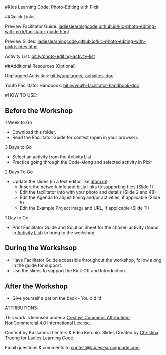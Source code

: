 #Kids Learning Code: Photo-Editing with Pixlr

##Quick Links

Preview Facilitator Guide: <a href="https://ladieslearningcode.github.io/klc-photo-editing-with-pixlr/facilitator-guide.html">ladieslearningcode.github.io/klc-photo-editing-with-pixlr/facilitator-guide.html</a>

Preview Slides: <a href="https://ladieslearningcode.github.io/klc-photo-editing-with-pixlr/slides.html">ladieslearningcode.github.io/klc-photo-editing-with-pixlr/slides.html</a>

Activity List: <a href="http://bit.ly/photo-editing-activity-list">bit.ly/photo-editing-activity-list</a>

##Additional Resources (Optional)

Unplugged Activities: <a href="http://bit.ly/unplugged-activities-doc">bit.ly/unplugged-activities-doc</a>

Youth Facilitator Handbook: <a href="http://bit.ly/youth-facilitator-handbook-doc">bit.ly/youth-facilitator-handbook-doc</a>


#HOW TO USE:
## Before the Workshop
1 Week to Go

* Download this folder.
* Read the Facilitator Guide for context (open in your browser).

3 Days to Go

* Select an activity from the Activity List
* Practice going through the Code-Along and selected activity in Pixlr

2 Days To Go

* Update the slides (in a text editor, like <a href="https://atom.io/">atom.io</a>):
    * Insert the network info and bit.ly links to supporting files (Slide 1)
    * Edit the facilitator info with your photo and details (Slide 2 and 48)
    * Edit the Agenda to adjust timing and/or activities, if applicable (Slide 5)
    * Edit the Example Project image and URL, if applicable (Slide 11)

1 Day to Go

* Print Facilitator Guide and Solution Sheet for the chosen activity (found in <a href="http://bit.ly/photo-editing-activity-list">Activity List</a>) to bring to the workshop.

## During the Workshsop
* Have Facilitator Guide accessible throughout the workshop, follow along in the guide for support.
* Use the slides to support the Kick-Off and Introduction.

## After the Workshop
* Give yourself a pat on the back - You did it!


ATTRIBUTIONS:

This work is licensed under a <a rel="license" href="http://creativecommons.org/licenses/by-nc/4.0/">Creative Commons Attribution-NonCommercial 4.0 International License</a>.

Content by Kassandra Lenters & Eden Beronio. Slides Created by [Christina Truong](http://twitter.com/christinatruong) for Ladies Learning Code.

Email questions & comments to <content@ladieslearningcode.com>.
